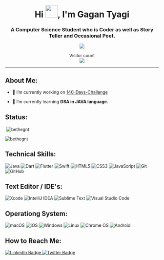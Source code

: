 <h1 align="center">Hi <img src="https://user-images.githubusercontent.com/106432362/194119684-923ebb8f-23ca-4352-9d08-563d4e09a7d4.gif" width="40"/>, I'm Gagan Tyagi</h1>

<h3 align="center">A Computer Science Student who is Coder as well as Story Teller and Occasional Poet.</h3>


<div align="center">
    <img src="https://raw.githubusercontent.com/Bethegnt/profile-activity-generator/master/demo.png" />
</div>

<p align="center"> 
  Visitor count<br>
  <img src="https://profile-counter.glitch.me/bethegnt/count.svg" />
</p>


---

## About Me:
- 🔭 I’m currently working on [140-Days-Challange](https://github.com/Bethegnt/140-Days-Challenge)

- 🌱 I’m currently learning **DSA in JAVA language.**


## Status: 
<p>&nbsp;<img align="Center" src="https://github-readme-stats.vercel.app/api?username=bethegnt&show_icons=true&locale=en" alt="bethegnt" /></p>

<p><img align="Center" src="https://github-readme-streak-stats.herokuapp.com/?user=bethegnt&" alt="bethegnt" /></p>

<!-- <p><img align="centre" src="https://github-readme-stats.vercel.app/api/top-langs?username=bethegnt&show_icons=true&locale=en&layout=compact" alt="bethegnt" /></p> -->





<!-- ![BETHEGNT GitHub stats](https://github-readme-stats.vercel.app/api?username=BETHEGNT&show_icons=true&theme=radical) -->

## Technical Skills: 


![Java](https://img.shields.io/badge/java-%23ED8B00.svg?style=for-the-badge&logo=java&logoColor=white)
![Dart](https://img.shields.io/badge/dart-%230175C2.svg?style=for-the-badge&logo=dart&logoColor=white)
![Flutter](https://img.shields.io/badge/Flutter-%2302569B.svg?style=for-the-badge&logo=Flutter&logoColor=white)
![Swift](https://img.shields.io/badge/swift-F54A2A?style=for-the-badge&logo=swift&logoColor=white)
![HTML5](https://img.shields.io/badge/html5-%23E34F26.svg?style=for-the-badge&logo=html5&logoColor=white)
![CSS3](https://img.shields.io/badge/css3-%231572B6.svg?style=for-the-badge&logo=css3&logoColor=white)
![JavaScript](https://img.shields.io/badge/javascript-%23323330.svg?style=for-the-badge&logo=javascript&logoColor=%23F7DF1E)
![Git](https://img.shields.io/badge/git-%23F05033.svg?style=for-the-badge&logo=git&logoColor=white)
![GitHub](https://img.shields.io/badge/github-%23121011.svg?style=for-the-badge&logo=github&logoColor=white)





## Text Editor / IDE's:

![Xcode](https://img.shields.io/badge/Xcode-007ACC?style=for-the-badge&logo=Xcode&logoColor=white)
![IntelliJ IDEA](https://img.shields.io/badge/IntelliJIDEA-000000.svg?style=for-the-badge&logo=intellij-idea&logoColor=white)
![Sublime Text](https://img.shields.io/badge/sublime_text-%23575757.svg?style=for-the-badge&logo=sublime-text&logoColor=important)
![Visual Studio Code](https://img.shields.io/badge/Visual%20Studio%20Code-0078d7.svg?style=for-the-badge&logo=visual-studio-code&logoColor=white)


## Operationg System:

![macOS](https://img.shields.io/badge/mac%20os-000000?style=for-the-badge&logo=macos&logoColor=F0F0F0)
![iOS](https://img.shields.io/badge/iOS-000000?style=for-the-badge&logo=ios&logoColor=white)
![Windows](https://img.shields.io/badge/Windows-0078D6?style=for-the-badge&logo=windows&logoColor=white)
![Linux](https://img.shields.io/badge/Linux-FCC624?style=for-the-badge&logo=linux&logoColor=black)
![Chrome OS](https://img.shields.io/badge/chrome%20os-3d89fc?style=for-the-badge&logo=google%20chrome&logoColor=white)
![Android](https://img.shields.io/badge/Android-3DDC84?style=for-the-badge&logo=android&logoColor=white)

## How to Reach Me:

<div id="badges">
  <a href="https://www.linkedin.com/in/gagan-tyagi-84b233193/">
    <img src="https://img.shields.io/badge/LinkedIn-blue?style=for-the-badge&logo=linkedin&logoColor=white" alt="LinkedIn Badge"/>
  </a>
  <a href="https://twitter.com/bethegnt">
    <img src="https://img.shields.io/badge/Twitter-blue?style=for-the-badge&logo=twitter&logoColor=white" alt="Twitter Badge"/>
  </a>
</div>


